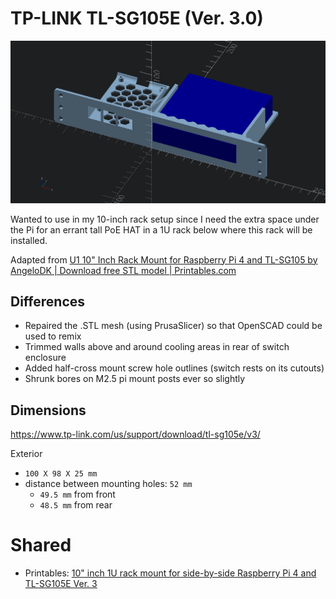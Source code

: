 # TP-LINK TL-SG105E (Ver. 3.0)

![mockup](muckup.png)

Wanted to use in my 10-inch rack setup since I need the extra space under the Pi for an errant tall PoE HAT in a 1U rack below where this rack will be installed.

Adapted from [U1 10" Inch Rack Mount for Raspberry Pi 4 and TL-SG105 by AngeloDK | Download free STL model | Printables.com](https://www.printables.com/model/1202640-u1-10-inch-rack-mount-for-raspberry-pi-4-and-tl-sg)

## Differences

 - Repaired the .STL mesh (using PrusaSlicer) so that OpenSCAD could be used to remix
 - Trimmed walls above and around cooling areas in rear of switch enclosure
 - Added half-cross mount screw hole outlines (switch rests on its cutouts)
 - Shrunk bores on M2.5 pi mount posts ever so slightly

## Dimensions

https://www.tp-link.com/us/support/download/tl-sg105e/v3/


Exterior

-	`100 X 98 X 25 mm`
-	distance between mounting holes: `52 mm`
	-	`49.5 mm` from front
	-	`48.5 mm` from rear


# Shared

- Printables: [10" inch 1U rack mount for side-by-side Raspberry Pi 4 and TL-SG105E Ver. 3](https://www.printables.com/model/1351523-10-inch-1u-rack-mount-for-side-by-side-raspberry-p)
